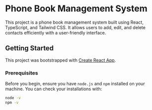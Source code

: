 # Phone Book Management System

This project is a phone book management system built using React, TypeScript, and Tailwind CSS. It allows users to add, edit, and delete contacts efficiently with a user-friendly interface.

## Getting Started

This project was bootstrapped with [Create React App](https://github.com/facebook/create-react-app).

### Prerequisites

Before you begin, ensure you have `node.js` and `npm` installed on your machine. You can check your installations with:

```bash
node -v
npm -v
